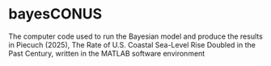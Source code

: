 # bayesCONUS
 The computer code used to run the Bayesian model and produce the results in Piecuch (2025), The Rate of U.S. Coastal Sea-Level Rise Doubled in the Past Century, written in the MATLAB software environment 
